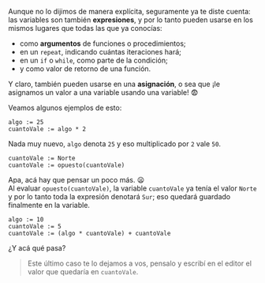 Aunque no lo dijimos de manera explícita, seguramente ya te diste cuenta: las variables son también **expresiones**, y por lo tanto pueden usarse en los mismos lugares que todas las que ya conocías:

* como **argumentos** de funciones o procedimientos;
* en un `repeat`, indicando cuántas iteraciones hará;
* en un `if` o `while`, como parte de la condición;
* y como valor de retorno de una función.

Y claro, también pueden usarse en una **asignación**, o sea que ¡le asignamos un valor a una variable usando una variable! :fearful:

Veamos algunos ejemplos de esto:

```puppet
algo := 25
cuantoVale := algo * 2
```
Nada muy nuevo, `algo` denota `25` y eso multiplicado por `2` vale `50`.

```puppet
cuantoVale := Norte
cuantoVale := opuesto(cuantoVale)
```
Apa, acá hay que pensar un poco más. :frowning:
<br>
Al evaluar `opuesto(cuantoVale)`, la variable `cuantoVale` ya tenía el valor `Norte` y por lo tanto toda la expresión denotará `Sur`; eso quedará guardado finalmente en la variable.

```puppet
algo := 10
cuantoVale := 5
cuantoVale := (algo * cuantoVale) + cuantoVale
```

¿Y acá qué pasa?

> Este último caso te lo dejamos a vos, pensalo y escribí en el editor el valor que quedaría en `cuantoVale`.